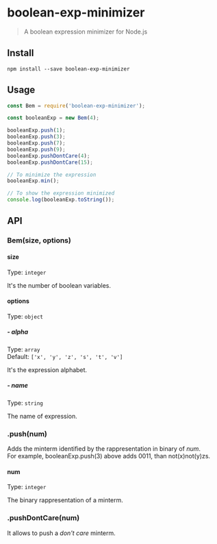 # boolean-exp-minimizer

>A boolean expression minimizer for Node.js

## Install

`npm install --save boolean-exp-minimizer`

## Usage

```js
const Bem = require('boolean-exp-minimizer');

const booleanExp = new Bem(4);

booleanExp.push(1);
booleanExp.push(3);
booleanExp.push(7);
booleanExp.push(9);
booleanExp.pushDontCare(4);
booleanExp.pushDontCare(15);

// To minimize the expression
booleanExp.min();

// To show the expression minimized
console.log(booleanExp.toString());
```

## API

### Bem(size, options)

#### size

Type: `integer`

It's the number of boolean variables.

#### options

Type: `object`

##### - alpha

Type: `array`<br>
Default: `['x', 'y', 'z', 's', 't', 'v']`

It's the expression alphabet.

##### - name

Type: `string`

The name of expression.

### .push(num)

Adds the minterm identified by the rappresentation in binary of *num*.<br>
For example, booleanExp.push(3) above adds 0011, than not(x)not(y)zs.

#### num

Type: `integer`

The binary rappresentation of a minterm.

### .pushDontCare(num)

It allows to push a *don't care* minterm. 
